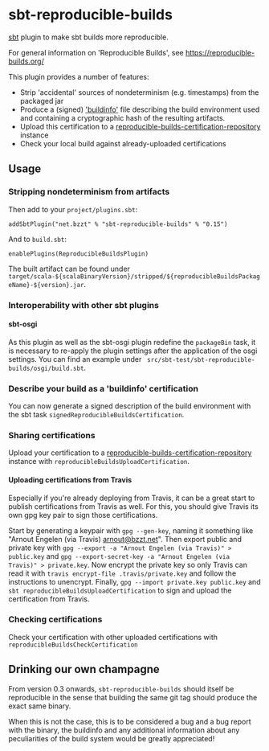 # sbt-reproducible-builds

[sbt](https://www.scala-sbt.org) plugin to make sbt builds more reproducible.

For general information on 'Reproducible Builds', see https://reproducible-builds.org/

This plugin provides a number of features:

 * Strip 'accidental' sources of nondeterminism (e.g. timestamps) from the packaged jar
 * Produce a (signed) ['buildinfo'](https://reproducible-builds.org/docs/recording/) file describing the build environment used and containing a cryptographic hash of the resulting artifacts.
 * Upload this certification to a [reproducible-builds-certification-repository](http://github.com/raboof/reproducible-builds-certification-repository) instance
 * Check your local build against already-uploaded certifications

## Usage

### Stripping nondeterminism from artifacts

Then add to your `project/plugins.sbt`:

```
addSbtPlugin("net.bzzt" % "sbt-reproducible-builds" % "0.15")
```

And to `build.sbt`:

```
enablePlugins(ReproducibleBuildsPlugin)
```

The built artifact can be found under `target/scala-${scalaBinaryVersion}/stripped/${reproducibleBuildsPackageName}-${version}.jar`.

### Interoperability with other sbt plugins

#### sbt-osgi

As this plugin as well as the sbt-osgi plugin redefine the `packageBin` task, it is necessary to re-apply the plugin settings after the application of the osgi settings. You can find an example under ` src/sbt-test/sbt-reproducible-builds/osgi/build.sbt`.

### Describe your build as a 'buildinfo' certification

You can now generate a signed description of the build environment with the
sbt task `signedReproducibleBuildsCertification`.

### Sharing certifications

Upload your certification to a
[reproducible-builds-certification-repository](http://github.com/raboof/reproducible-builds-certification-repository) instance
with `reproducibleBuildsUploadCertification`.

#### Uploading certifications from Travis

Especially if you're already deploying from Travis, it can be a great start to
publish certifications from Travis as well. For this, you should give Travis
its own gpg key pair to sign those certifications.

Start by generating a keypair with `gpg --gen-key`, naming it something like
"Arnout Engelen (via Travis) <arnout@bzzt.net>". Then export public and private
key with `gpg --export -a "Arnout Engelen (via Travis)" > public.key` and
`gpg --export-secret-key -a "Arnout Engelen (via Travis)" > private.key`.
Now encrypt the private key so only Travis can read it with
`travis encrypt-file .travis/private.key` and follow the instructions to
unencrypt. Finally, `gpg --import private.key public.key` and
`sbt reproducibleBuildsUploadCertification` to sign and upload the
certification from Travis.

### Checking certifications

Check your certification with other uploaded
certifications with `reproducibleBuildsCheckCertification`

## Drinking our own champagne

From version 0.3 onwards, `sbt-reproducible-builds` should itself be
reproducible in the sense that building the same git tag should produce the
exact same binary.

When this is not the case, this is to be considered a bug and a bug report with
the binary, the buildinfo and any additional information about any peculiarities of the build system would be
greatly appreciated!
